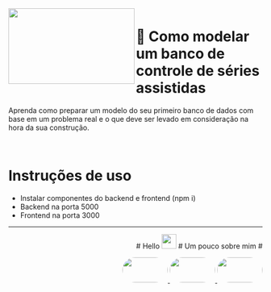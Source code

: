 <img src="https://user-images.githubusercontent.com/63436406/156463879-f0ef0e11-02e7-4a3b-be56-aa8452b737ec.png" align="left" height="150px" width="250px">
<h1>  🎲 Como modelar um banco de controle de séries assistidas </h1>
<p> Aprenda como preparar um modelo do seu primeiro banco de dados com base em um problema real e o que deve ser levado em consideração na hora da sua construção.</p>
<br>

# Instruções de uso

-   Instalar componentes do backend e frontend (npm i)
-   Backend na porta 5000
-   Frontend na porta 3000

---

<p align="right">
# Hello <img src="https://acegif.com/wp-content/gifs/ola-47.gif" width="29px">
# Um pouco sobre mim #
</p>    
<p align="right">
    <a href="https://web.dio.me/users/leo_albergaria?tab=achievements">
        <img style="border-radius: 50px; height: 50px; width: 90px"
             src="https://user-images.githubusercontent.com/63436406/155859846-da9d78e9-c7c4-47ca-a95c-43fed103bd46.png"/>
    <a href="https://www.linkedin.com/in/adm-leo-albergaria/">
        <img style="border-radius: 50px; height: 50px; width: 90px"
             src="https://user-images.githubusercontent.com/63436406/155859988-26ceade2-4e04-473a-8a26-796b145a4224.png" />
    <a href="https://github.com/leo-albergaria">
        <img style="border-radius: 50px; height: 50px; width: 90px"
             src="https://user-images.githubusercontent.com/63436406/155860021-d9d51434-9fe1-4233-a70a-6b69d5f85792.png" /></a>
</p>
